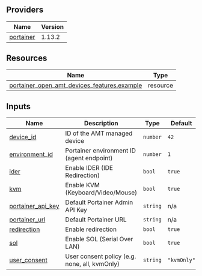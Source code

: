 <!-- BEGIN_TF_DOCS -->


## Providers

| Name | Version |
|------|---------|
| <a name="provider_portainer"></a> [portainer](#provider\_portainer) | 1.13.2 |

## Resources

| Name | Type |
|------|------|
| [portainer_open_amt_devices_features.example](https://registry.terraform.io/providers/portainer/portainer/latest/docs/resources/open_amt_devices_features) | resource |

## Inputs

| Name | Description | Type | Default | Required |
|------|-------------|------|---------|:--------:|
| <a name="input_device_id"></a> [device\_id](#input\_device\_id) | ID of the AMT managed device | `number` | `42` | no |
| <a name="input_environment_id"></a> [environment\_id](#input\_environment\_id) | Portainer environment ID (agent endpoint) | `number` | `1` | no |
| <a name="input_ider"></a> [ider](#input\_ider) | Enable IDER (IDE Redirection) | `bool` | `true` | no |
| <a name="input_kvm"></a> [kvm](#input\_kvm) | Enable KVM (Keyboard/Video/Mouse) | `bool` | `true` | no |
| <a name="input_portainer_api_key"></a> [portainer\_api\_key](#input\_portainer\_api\_key) | Default Portainer Admin API Key | `string` | n/a | yes |
| <a name="input_portainer_url"></a> [portainer\_url](#input\_portainer\_url) | Default Portainer URL | `string` | n/a | yes |
| <a name="input_redirection"></a> [redirection](#input\_redirection) | Enable redirection | `bool` | `true` | no |
| <a name="input_sol"></a> [sol](#input\_sol) | Enable SOL (Serial Over LAN) | `bool` | `true` | no |
| <a name="input_user_consent"></a> [user\_consent](#input\_user\_consent) | User consent policy (e.g. none, all, kvmOnly) | `string` | `"kvmOnly"` | no |
<!-- END_TF_DOCS -->